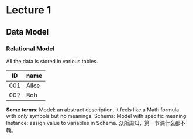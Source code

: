 # Lecture 1
## Data Model
### Relational Model
All the data is stored in various tables.

| ID  | name  |
| --- | ----- |
| 001 | Alice |
| 002 | Bob   |
**Some terms**:
Model: an abstract description, it feels like a Math formula with only symbols but no meanings.
Schema: Model with specific meaning.
Instance: assign value to variables in Schema.
众所周知，第一节课什么都不教。